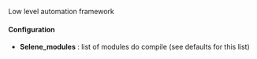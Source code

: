 Low level automation framework

#### Configuration

- **Selene_modules** : list of modules do compile (see defaults for this list)
